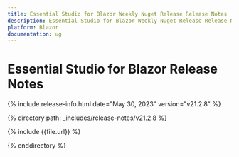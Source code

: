 ```yaml
---
title: Essential Studio for Blazor Weekly Nuget Release Release Notes  
description: Essential Studio for Blazor Weekly Nuget Release Release Notes 
platform: Blazor
documentation: ug
---
```


# Essential Studio for  Blazor  Release Notes  

{% include release-info.html date="May 30, 2023"   version="v21.2.8" %} 

{% directory path: _includes/release-notes/v21.2.8 %}

{% include {{file.url}} %}

{% enddirectory %}

